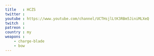```yaml
---
title   : HCZS
twitter :
youtube : https://www.youtube.com/channel/UCTHsjlLtK3RBm5JiniMLXeQ
twitch  :
patreon :
country : my
weapons :
    - charge-blade
    - bow
---
```

